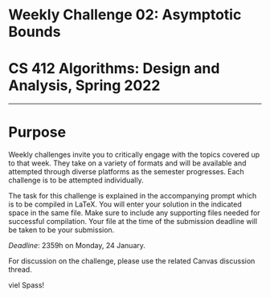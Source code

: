 # Weekly Challenge 02: Asymptotic Bounds
# CS 412 Algorithms: Design and Analysis, Spring 2022
***

# Purpose

Weekly challenges invite you to critically engage with the topics covered up to that week. They take on a variety of formats and will be available and attempted through diverse platforms as the semester progresses. Each challenge is to be attempted individually.

The task for this challenge is explained in the accompanying prompt which is to be compiled in LaTeX. You will enter your solution in the indicated space in the same file. Make sure to include any supporting files needed for successful compilation. Your file at the time of the submission deadline will be taken to be your submission.

_Deadline_: 2359h on Monday, 24 January.

For discussion on the challenge, please use the related Canvas discussion thread.

viel Spass!
